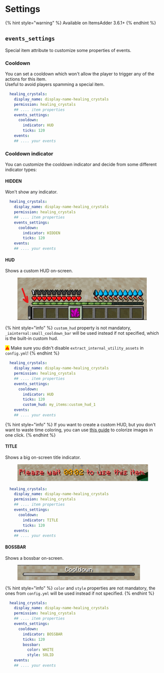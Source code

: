 # Settings

{% hint style="warning" %}
Available on ItemsAdder 3.6.1+
{% endhint %}

## `events_settings`

Special item attribute to customize some properties of events.

### Cooldown

You can set a cooldown which won't allow the player to trigger any of the actions for this item.\
Useful to avoid players spamming a special item.

```yaml
  healing_crystals:
    display_name: display-name-healing_crystals
    permission: healing_crystals
    ## .... item properties
    events_settings:
      cooldown:
        indicator: HUD
        ticks: 120
    events:
    ## .... your events
```

### Cooldown indicator

You can customize the cooldown indicator and decide from some different indicator types:

#### HIDDEN

Won't show any indicator.

```yaml
  healing_crystals:
    display_name: display-name-healing_crystals
    permission: healing_crystals
    ## .... item properties
    events_settings:
      cooldown:
        indicator: HIDDEN
        ticks: 120
    events:
    ## .... your events
```

#### HUD

Shows a custom HUD on-screen.

<figure><img src="../../../../.gitbook/assets/image (4) (1) (1) (1).png" alt=""><figcaption></figcaption></figure>

{% hint style="info" %}
`custom_hud` property is not mandatory, `_iainternal:small_cooldown_bar` will be used instead if not specified, which is the built-in custom hud.

<mark style="color:red;">⚠️</mark> Make sure you didn't disable `extract_internal_utility_assets` in `config.yml`!
{% endhint %}

```yaml
  healing_crystals:
    display_name: display-name-healing_crystals
    permission: healing_crystals
    ## .... item properties
    events_settings:
      cooldown:
        indicator: HUD
        ticks: 120
        custom_hud: my_items:custom_hud_1
    events:
    ## .... your events
```

{% hint style="info" %}
If you want to create a custom HUD, but you don't want to waste time coloring, you can use [this guide](../../../../other/bulk-colorize-images.md) to colorize images in one click.
{% endhint %}

#### TITLE

Shows a big on-screen title indicator.

<figure><img src="../../../../.gitbook/assets/image (1) (1) (1) (1) (1) (1) (1) (1) (1) (1).png" alt=""><figcaption></figcaption></figure>

```yaml
  healing_crystals:
    display_name: display-name-healing_crystals
    permission: healing_crystals
    ## .... item properties
    events_settings:
      cooldown:
        indicator: TITLE
        ticks: 120
    events:
    ## .... your events
```

#### BOSSBAR

Shows a bossbar on-screen.

<figure><img src="../../../../.gitbook/assets/image (2) (1) (1) (1) (1) (1) (1) (1).png" alt=""><figcaption></figcaption></figure>

{% hint style="info" %}
`color` and `style` properties are not mandatory, the ones from `config.yml` will be used instead if not specified.
{% endhint %}

```yaml
  healing_crystals:
    display_name: display-name-healing_crystals
    permission: healing_crystals
    ## .... item properties
    events_settings:
      cooldown:
        indicator: BOSSBAR
        ticks: 120
        bossbar:
          color: WHITE
          style: SOLID
    events:
    ## .... your events
```
